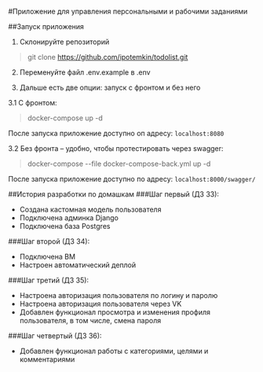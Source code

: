 #Приложение для управления персональными и рабочими заданиями


##Запуск приложения

1. Склонируйте репозиторий 

>git clone https://github.com/ipotemkin/todolist.git

2. Переменуйте файл .env.example в .env

3. Дальше есть две опции: запуск с фронтом и без него

3.1 С фронтом:

>docker-compose up -d

После запуска приложение доступно оп адресу: ```localhost:8080```

3.2 Без фронта – удобно, чтобы протестировать через swagger:

>docker-compose --file docker-compose-back.yml up -d

После запуска приложение доступно по адресу: ```localhost:8000/swagger/```

##История разработки по домашкам
###Шаг первый (ДЗ 33):

- Создана кастомная модель пользователя
- Подключена админка Django
- Подключена база Postgres

###Шаг второй (ДЗ 34):

- Подключена ВМ
- Настроен автоматический деплой

###Шаг третий (ДЗ 35):

- Настроена авторизация пользователя по логину и паролю
- Настроена авторизация пользователя через VK
- Добавлен функционал просмотра и изменения профиля пользователя, в том числе, смена пароля


###Шаг четвертый (ДЗ 36):

- Добавлен функционал работы с категориями, целями и комментариями
